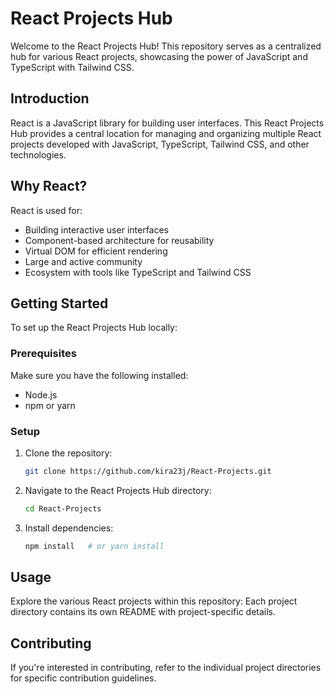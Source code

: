 # React Projects Hub
Welcome to the React Projects Hub! This repository serves as a centralized hub for various React projects, showcasing the power of JavaScript and TypeScript with Tailwind CSS.

## Introduction

React is a JavaScript library for building user interfaces. This React Projects Hub provides a central location for managing and organizing multiple React projects developed with JavaScript, TypeScript, Tailwind CSS, and other technologies.

## Why React?

React is used for:
- Building interactive user interfaces
- Component-based architecture for reusability
- Virtual DOM for efficient rendering
- Large and active community
- Ecosystem with tools like TypeScript and Tailwind CSS

## Getting Started

To set up the React Projects Hub locally:

### Prerequisites

Make sure you have the following installed:
- Node.js
- npm or yarn

### Setup

1. Clone the repository:

    ```bash
    git clone https://github.com/kira23j/React-Projects.git
    ```

2. Navigate to the React Projects Hub directory:

    ```bash
    cd React-Projects
    ```

3. Install dependencies:

    ```bash
    npm install   # or yarn install
    ```

## Usage

Explore the various React projects within this repository:
Each project directory contains its own README with project-specific details.

## Contributing

If you're interested in contributing, refer to the individual project directories for specific contribution guidelines.



